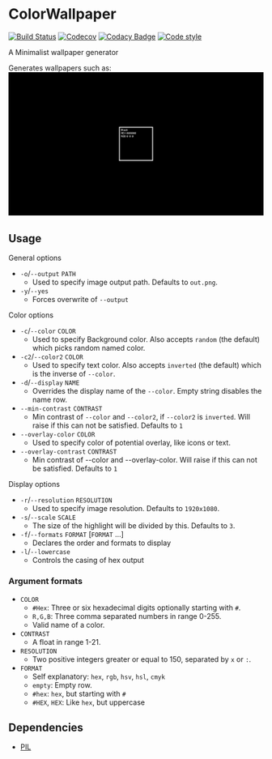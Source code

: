 # ColorWallpaper

[![Build Status](https://travis-ci.com/BranislavBajuzik/ColorWallpaper.svg?branch=master)](https://travis-ci.com/BranislavBajuzik/ColorWallpaper)
[![Codecov](https://codecov.io/gh/BranislavBajuzik/ColorWallpaper/branch/master/graph/badge.svg)](https://codecov.io/gh/BranislavBajuzik/ColorWallpaper)
[![Codacy Badge](https://api.codacy.com/project/badge/Grade/af954c94432a446a95e004079d089f6a)](https://www.codacy.com/app/BranislavBajuzik/ColorWallpaper?utm_source=github.com&amp;utm_medium=referral&amp;utm_content=BranislavBajuzik/ColorWallpaper&amp;utm_campaign=Badge_Grade)
[![Code style](https://img.shields.io/badge/code%20style-black-000000.svg)](https://github.com/psf/black)

A Minimalist wallpaper generator

Generates wallpapers such as:
![Example](example.png "Example")

## Usage
General options
- `-o`/`--output` `PATH`
  - Used to specify image output path. Defaults to `out.png`.
- `-y`/`--yes`
  - Forces overwrite of `--output`

Color options
- `-c`/`--color` `COLOR`
  - Used to specify Background color. Also accepts `random` (the default) which picks random named color.
- `-c2`/`--color2` `COLOR`
  - Used to specify text color. Also accepts `inverted` (the default) which is the inverse of `--color`.
- `-d`/`--display` `NAME`
  - Overrides the display name of the `--color`. Empty string disables the name row.
- `--min-contrast` `CONTRAST`
  - Min contrast of `--color` and `--color2`, if `--color2` is `inverted`. Will raise if this can not be satisfied. Defaults to `1`
- `--overlay-color` `COLOR`
  - Used to specify color of potential overlay, like icons or text.
- `--overlay-contrast` `CONTRAST`
  - Min contrast of --color and --overlay-color. Will raise if this can not be satisfied. Defaults to `1`

Display options
- `-r`/`--resolution` `RESOLUTION`
  - Used to specify image resolution. Defaults to `1920x1080`.
- `-s`/`--scale` `SCALE`
  - The size of the highlight will be divided by this. Defaults to `3`.
- `-f`/`--formats` `FORMAT` [`FORMAT` ...]
  - Declares the order and formats to display
- `-l`/`--lowercase`
  - Controls the casing of hex output

### Argument formats
- `COLOR`
  - `#Hex`: Three or six hexadecimal digits optionally starting with `#`.
  - `R,G,B`: Three comma separated numbers in range 0-255.
  - Valid name of a color.
- `CONTRAST`
  - A float in range 1-21.
- `RESOLUTION`
  - Two positive integers greater or equal to 150, separated by `x` or `:`.
- `FORMAT`
  - Self explanatory: `hex`, `rgb`, `hsv`, `hsl`, `cmyk` 
  - `empty`: Empty row.
  - `#hex`: `hex`, but starting with `#`
  - `#HEX`, `HEX`: Like `hex`, but uppercase

## Dependencies
- [PIL](https://github.com/python-pillow/Pillow)
